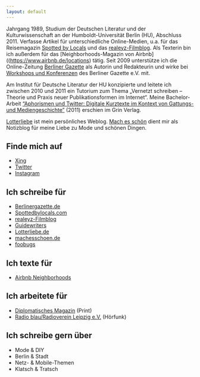 ```yaml
---
layout: default
---
```

Jahrgang 1989, Studium der Deutschen Literatur und der
Kulturwissenschaft an der Humboldt-Universität Berlin (HU), Abschluss 2011.
Verfasse Artikel für unterschiedliche Online-Medien, u.a. für
das Reisemagazin [Spotted by Locals](http://www.spottedbylocals.com/berlin/) und das [realeyz-Filmblog](http://www.realeyz.tv/de/blog). 
Als Texterin bin ich außerdem für das [Neighborhoods-Magazin von Airbnb]((https://www.airbnb.de/locations) tätig.
Seit 2009 unterstütze ich die Online-Zeitung [Berliner Gazette](http://berlinergazette.de) als Autorin und Redakteurin und
wirke bei [Workshops und Konferenzen](http://berlinergazette.de/seminar/projekte/) des Berliner Gazette e.V. mit.

Am Institut für Deutsche Literatur der HU konzipierte und leitete ich zwischen 2010 und 2011 ein Tutorium zum Thema 
„Vernetzt schreiben – Theorie und Praxis neuer Publikationsformen im Internet“. Meine
Bachelor-Arbeit [“Aphorismen und Twitter: Digitale Kurztexte im
Kontext von Gattungs- und Mediengeschichte”](http://www.grin.com/de/e-book/182093/aphorismen-und-twitter) (2011) erschien im Grin
Verlag. 

[Lotterliebe](http://lotterliebe.de) ist mein persönliches Weblog. [Mach es schön](http://machesschoen.de/) dient mir als Notizblog für meine Liebe zu Mode und schönen Dingen.

## Finde mich auf

*  [Xing](https://www.xing.com/profile/Sarah_Curth)
*  [Twitter](https://twitter.com/#!/Lotterliebe)
*  [Instagram](http://ink361.com/#/users/6785007/photos)

## Ich schreibe für

*  [Berlinergazette.de](http://berlinergazette.de/author/sarah-curth/)
*  [Spottedbylocals.com](http://www.spottedbylocals.com/berlin/)
*  [realeyz-Filmblog](http://www.realeyz.tv/de/blog)
*  [Guidewriters](https://guidewriters.com/)
*  [Lotterliebe.de](http://lotterliebe.de)
*  [machesschoen.de](http://machesschoen.de/)
*  [foobugs](http://foobugs.com)

## Ich texte für

* [Airbnb Neighborhoods](https://www.airbnb.de/locations)

## Ich arbeitete für

*  [Diplomatisches Magazin](http://www.diplomatisches-magazin.de/) (Print)
*  [Radio blau/Radioverein Leipzig e.V.](http://www.radioblau.de/) (Hörfunk)

## Ich schreibe gern über

*  Mode & DIY
*  Berlin & Stadt
*  Netz- & Mobile-Themen
*  Klatsch & Tratsch
